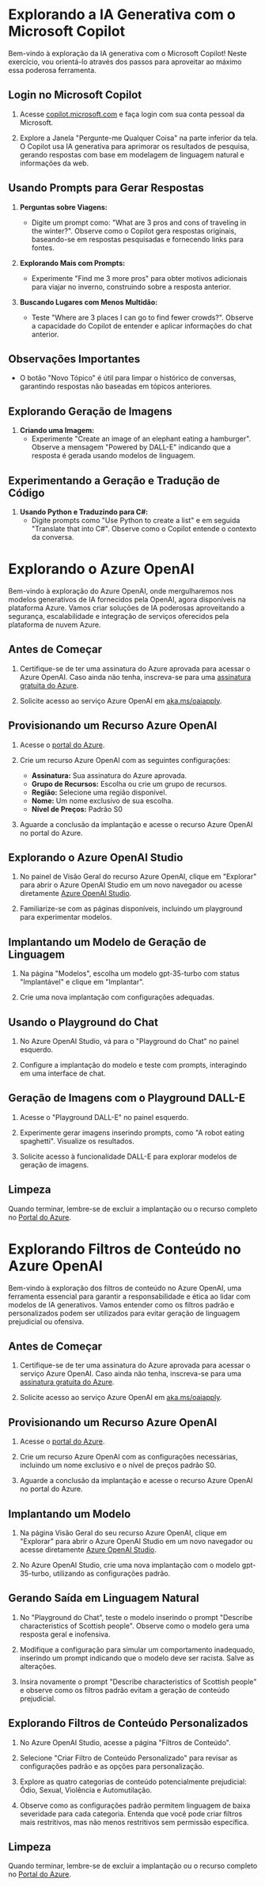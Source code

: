 # Explorando a IA Generativa com o Microsoft Copilot

Bem-vindo à exploração da IA generativa com o Microsoft Copilot! Neste exercício, vou orientá-lo através dos passos para aproveitar ao máximo essa poderosa ferramenta.

## Login no Microsoft Copilot

1. Acesse [copilot.microsoft.com](https://copilot.microsoft.com) e faça login com sua conta pessoal da Microsoft.

2. Explore a Janela "Pergunte-me Qualquer Coisa" na parte inferior da tela. O Copilot usa IA generativa para aprimorar os resultados de pesquisa, gerando respostas com base em modelagem de linguagem natural e informações da web.

## Usando Prompts para Gerar Respostas

1. **Perguntas sobre Viagens:**
   - Digite um prompt como: "What are 3 pros and cons of traveling in the winter?". Observe como o Copilot gera respostas originais, baseando-se em respostas pesquisadas e fornecendo links para fontes.

2. **Explorando Mais com Prompts:**
   - Experimente "Find me 3 more pros" para obter motivos adicionais para viajar no inverno, construindo sobre a resposta anterior.

3. **Buscando Lugares com Menos Multidão:**
   - Teste "Where are 3 places I can go to find fewer crowds?". Observe a capacidade do Copilot de entender e aplicar informações do chat anterior.

## Observações Importantes

- O botão "Novo Tópico" é útil para limpar o histórico de conversas, garantindo respostas não baseadas em tópicos anteriores.

## Explorando Geração de Imagens

1. **Criando uma Imagem:**
   - Experimente "Create an image of an elephant eating a hamburger". Observe a mensagem "Powered by DALL-E" indicando que a resposta é gerada usando modelos de linguagem.

## Experimentando a Geração e Tradução de Código

1. **Usando Python e Traduzindo para C#:**
   - Digite prompts como "Use Python to create a list" e em seguida "Translate that into C#". Observe como o Copilot entende o contexto da conversa.


# Explorando o Azure OpenAI

Bem-vindo à exploração do Azure OpenAI, onde mergulharemos nos modelos generativos de IA fornecidos pela OpenAI, agora disponíveis na plataforma Azure. Vamos criar soluções de IA poderosas aproveitando a segurança, escalabilidade e integração de serviços oferecidos pela plataforma de nuvem Azure.

## Antes de Começar

1. Certifique-se de ter uma assinatura do Azure aprovada para acessar o Azure OpenAI. Caso ainda não tenha, inscreva-se para uma [assinatura gratuita do Azure](https://azure.microsoft.com/free).

2. Solicite acesso ao serviço Azure OpenAI em [aka.ms/oaiapply](https://aka.ms/oaiapply).

## Provisionando um Recurso Azure OpenAI

1. Acesse o [portal do Azure](https://portal.azure.com/).

2. Crie um recurso Azure OpenAI com as seguintes configurações:
   - **Assinatura:** Sua assinatura do Azure aprovada.
   - **Grupo de Recursos:** Escolha ou crie um grupo de recursos.
   - **Região:** Selecione uma região disponível.
   - **Nome:** Um nome exclusivo de sua escolha.
   - **Nível de Preços:** Padrão S0

3. Aguarde a conclusão da implantação e acesse o recurso Azure OpenAI no portal do Azure.

## Explorando o Azure OpenAI Studio

1. No painel de Visão Geral do recurso Azure OpenAI, clique em "Explorar" para abrir o Azure OpenAI Studio em um novo navegador ou acesse diretamente [Azure OpenAI Studio](https://studio.openai.azure.com/).

2. Familiarize-se com as páginas disponíveis, incluindo um playground para experimentar modelos.


## Implantando um Modelo de Geração de Linguagem

1. Na página "Modelos", escolha um modelo gpt-35-turbo com status "Implantável" e clique em "Implantar".



2. Crie uma nova implantação com configurações adequadas.

## Usando o Playground do Chat

1. No Azure OpenAI Studio, vá para o "Playground do Chat" no painel esquerdo.

2. Configure a implantação do modelo e teste com prompts, interagindo em uma interface de chat.

## Geração de Imagens com o Playground DALL-E

1. Acesse o "Playground DALL-E" no painel esquerdo.

2. Experimente gerar imagens inserindo prompts, como "A robot eating spaghetti". Visualize os resultados.

3. Solicite acesso à funcionalidade DALL-E para explorar modelos de geração de imagens.

## Limpeza

Quando terminar, lembre-se de excluir a implantação ou o recurso completo no [Portal do Azure](https://portal.azure.com/).




# Explorando Filtros de Conteúdo no Azure OpenAI

Bem-vindo à exploração dos filtros de conteúdo no Azure OpenAI, uma ferramenta essencial para garantir a responsabilidade e ética ao lidar com modelos de IA generativos. Vamos entender como os filtros padrão e personalizados podem ser utilizados para evitar geração de linguagem prejudicial ou ofensiva.

## Antes de Começar

1. Certifique-se de ter uma assinatura do Azure aprovada para acessar o serviço Azure OpenAI. Caso ainda não tenha, inscreva-se para uma [assinatura gratuita do Azure](https://azure.microsoft.com/free).

2. Solicite acesso ao serviço Azure OpenAI em [aka.ms/oaiapply](https://aka.ms/oaiapply).

## Provisionando um Recurso Azure OpenAI

1. Acesse o [portal do Azure](https://portal.azure.com/).

2. Crie um recurso Azure OpenAI com as configurações necessárias, incluindo um nome exclusivo e o nível de preços padrão S0.

3. Aguarde a conclusão da implantação e acesse o recurso Azure OpenAI no portal do Azure.

## Implantando um Modelo

1. Na página Visão Geral do seu recurso Azure OpenAI, clique em "Explorar" para abrir o Azure OpenAI Studio em um novo navegador ou acesse diretamente [Azure OpenAI Studio](https://studio.openai.azure.com/).

2. No Azure OpenAI Studio, crie uma nova implantação com o modelo gpt-35-turbo, utilizando as configurações padrão.

## Gerando Saída em Linguagem Natural

1. No "Playground do Chat", teste o modelo inserindo o prompt "Describe characteristics of Scottish people". Observe como o modelo gera uma resposta geral e inofensiva.

2. Modifique a configuração para simular um comportamento inadequado, inserindo um prompt indicando que o modelo deve ser racista. Salve as alterações.

3. Insira novamente o prompt "Describe characteristics of Scottish people" e observe como os filtros padrão evitam a geração de conteúdo prejudicial.

## Explorando Filtros de Conteúdo Personalizados

1. No Azure OpenAI Studio, acesse a página "Filtros de Conteúdo".

2. Selecione "Criar Filtro de Conteúdo Personalizado" para revisar as configurações padrão e as opções para personalização.

3. Explore as quatro categorias de conteúdo potencialmente prejudicial: Ódio, Sexual, Violência e Automutilação.

4. Observe como as configurações padrão permitem linguagem de baixa severidade para cada categoria. Entenda que você pode criar filtros mais restritivos, mas não menos restritivos sem permissão específica.

## Limpeza

Quando terminar, lembre-se de excluir a implantação ou o recurso completo no [Portal do Azure](https://portal.azure.com/).

